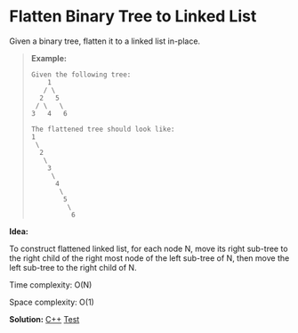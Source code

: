 # Flatten Binary Tree to Linked List

Given a binary tree, flatten it to a linked list in-place.

> **Example:**
>
> ```
> Given the following tree:
>     1
>    / \
>   2   5
>  / \   \
> 3   4   6
> 
> The flattened tree should look like:
> 1
>  \
>   2
>    \
>     3
>      \
>       4
>        \
>         5
>          \
>           6
> ```



**Idea:** 

To construct flattened linked list, for each node N, move its right sub-tree to the right child of the right most node of the left sub-tree of N, then move the left sub-tree to the right child of N.



Time complexity: O(N)

Space complexity: O(1)



**Solution:** [C++](./solution.h)	[Test](./Test.cpp)